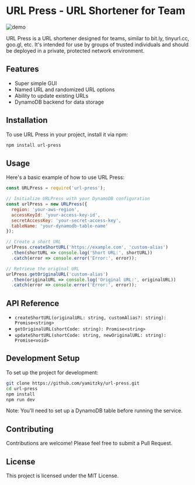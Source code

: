 # URL Press - URL Shortener for Team

![demo](https://media.giphy.com/media/xULW8PFcF2A7zAAOQw/giphy.gif)

URL Press is a URL shortener designed for teams, similar to bit.ly, tinyurl.cc, goo.gl, etc. It's intended for use by groups of trusted individuals and should be deployed in a private, protected network environment.

## Features

- Super simple GUI
- Named URL and randomized URL options
- Ability to update existing URLs
- DynamoDB backend for data storage

## Installation

To use URL Press in your project, install it via npm:

```bash
npm install url-press
```

## Usage

Here's a basic example of how to use URL Press:

```javascript
const URLPress = require('url-press');

// Initialize URLPress with your DynamoDB configuration
const urlPress = new URLPress({
  region: 'your-aws-region',
  accessKeyId: 'your-access-key-id',
  secretAccessKey: 'your-secret-access-key',
  tableName: 'your-dynamodb-table-name'
});

// Create a short URL
urlPress.createShortURL('https://example.com', 'custom-alias')
  .then(shortURL => console.log('Short URL:', shortURL))
  .catch(error => console.error('Error:', error));

// Retrieve the original URL
urlPress.getOriginalURL('custom-alias')
  .then(originalURL => console.log('Original URL:', originalURL))
  .catch(error => console.error('Error:', error));
```

## API Reference

- `createShortURL(originalURL: string, customAlias?: string): Promise<string>`
- `getOriginalURL(shortCode: string): Promise<string>`
- `updateShortURL(shortCode: string, newOriginalURL: string): Promise<void>`

## Development Setup

To set up the project for development:

```bash
git clone https://github.com/yamitzky/url-press.git
cd url-press
npm install
npm run dev
```

Note: You'll need to set up a DynamoDB table before running the service.

## Contributing

Contributions are welcome! Please feel free to submit a Pull Request.

## License

This project is licensed under the MIT License.
